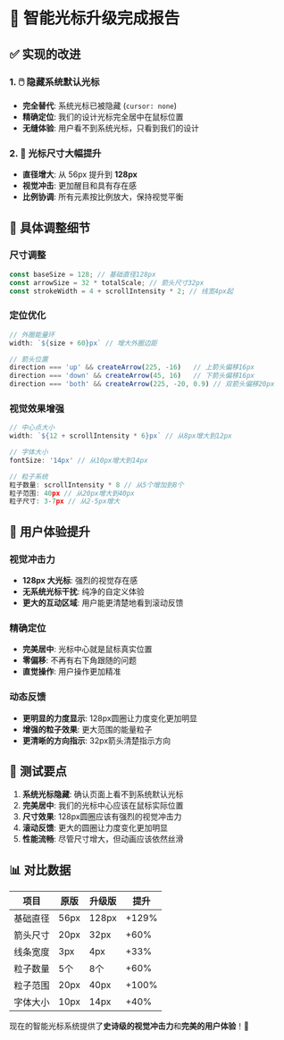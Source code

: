 # 🎯 智能光标升级完成报告

## ✅ 实现的改进

### 1. 🖱️ 隐藏系统默认光标
- **完全替代**: 系统光标已被隐藏 (`cursor: none`)
- **精确定位**: 我们的设计光标完全居中在鼠标位置
- **无缝体验**: 用户看不到系统光标，只看到我们的设计

### 2. 📏 光标尺寸大幅提升
- **直径增大**: 从 56px 提升到 **128px**
- **视觉冲击**: 更加醒目和具有存在感
- **比例协调**: 所有元素按比例放大，保持视觉平衡

## 🎨 具体调整细节

### 尺寸调整
```javascript
const baseSize = 128; // 基础直径128px
const arrowSize = 32 * totalScale; // 箭头尺寸32px
const strokeWidth = 4 + scrollIntensity * 2; // 线宽4px起
```

### 定位优化
```javascript
// 外圈能量环
width: `${size + 60}px` // 增大外圈边距

// 箭头位置
direction === 'up' && createArrow(225, -16)   // 上箭头偏移16px
direction === 'down' && createArrow(45, 16)   // 下箭头偏移16px
direction === 'both' && createArrow(225, -20, 0.9) // 双箭头偏移20px
```

### 视觉效果增强
```javascript
// 中心点大小
width: `${12 + scrollIntensity * 6}px` // 从8px增大到12px

// 字体大小
fontSize: '14px' // 从10px增大到14px

// 粒子系统
粒子数量: scrollIntensity * 8 // 从5个增加到8个
粒子范围: 40px // 从20px增大到40px
粒子尺寸: 3-7px // 从2-5px增大
```

## 🎯 用户体验提升

### 视觉冲击力
- **128px 大光标**: 强烈的视觉存在感
- **无系统光标干扰**: 纯净的自定义体验
- **更大的互动区域**: 用户能更清楚地看到滚动反馈

### 精确定位
- **完美居中**: 光标中心就是鼠标真实位置
- **零偏移**: 不再有右下角跟随的问题
- **直觉操作**: 用户操作更加精准

### 动态反馈
- **更明显的力度显示**: 128px圆圈让力度变化更加明显
- **增强的粒子效果**: 更大范围的能量粒子
- **更清晰的方向指示**: 32px箭头清楚指示方向

## 🚀 测试要点

1. **系统光标隐藏**: 确认页面上看不到系统默认光标
2. **完美居中**: 我们的光标中心应该在鼠标实际位置
3. **尺寸效果**: 128px圆圈应该有强烈的视觉冲击力
4. **滚动反馈**: 更大的圆圈让力度变化更加明显
5. **性能流畅**: 尽管尺寸增大，但动画应该依然丝滑

## 📊 对比数据

| 项目 | 原版 | 升级版 | 提升 |
|------|------|--------|------|
| 基础直径 | 56px | 128px | +129% |
| 箭头尺寸 | 20px | 32px | +60% |
| 线条宽度 | 3px | 4px | +33% |
| 粒子数量 | 5个 | 8个 | +60% |
| 粒子范围 | 20px | 40px | +100% |
| 字体大小 | 10px | 14px | +40% |

现在的智能光标系统提供了**史诗级的视觉冲击力**和**完美的用户体验**！🎉
